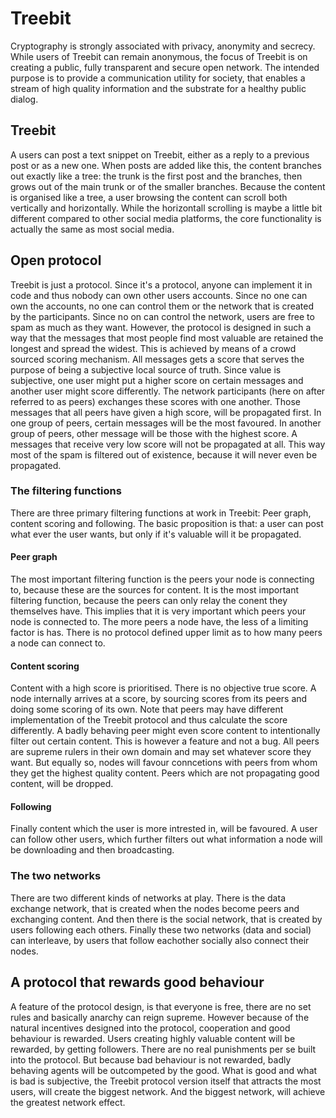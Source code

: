 # Treebit

Cryptography is strongly associated with privacy, anonymity and secrecy.
While users of Treebit can remain anonymous, the focus of Treebit is on creating a public, fully transparent and secure open network.
The intended purpose is to provide a communication utility for society, that enables a stream of high quality information and the substrate for a healthy public dialog.


## Treebit
A users can post a text snippet on Treebit, either as a reply to a previous post or as a new one.
When posts are added like this, the content branches out exactly like a tree: the trunk is the first post and the branches, then grows out of the main trunk or of the smaller branches.
Because the content is organised like a tree, a user browsing the content can scroll both vertically and horizontally.
While the horizontall scrolling is maybe a little bit different compared to other social media platforms, the core functionality is actually the same as most social media.


## Open protocol
Treebit is just a protocol.
Since it's a protocol, anyone can implement it in code and thus nobody can own other users accounts.
Since no one can own the accounts, no one can control them or the network that is created by the participants.
Since no on can control the network, users are free to spam as much as they want.
However, the protocol is designed in such a way that the messages that most people find most valuable are retained the longest and spread the widest.
This is achieved by means of a crowd sourced scoring mechanism.
All messages gets a score that serves the purpose of being a subjective local source of truth.
Since value is subjective, one user might put a higher score on certain messages and another user might score differently.
The network participants (here on after referred to as peers) exchanges these scores with one another.
Those messages that all peers have given a high score, will be propagated first.
In one group of peers, certain messages will be the most favoured.
In another group of peers, other message will be those with the highest score.
A messages that receive very low score will not be propagated at all.
This way most of the spam is filtered out of existence, because it will never even be propagated.


### The filtering functions
There are three primary filtering functions at work in Treebit:
Peer graph, content scoring and following.
The basic proposition is that: a user can post what ever the user wants, but only if it's valuable will it be propagated.


#### Peer graph
The most important filtering function is the peers your node is connecting to, because these are the sources for content.
It is the most important filtering function, because the peers can only relay the conent they themselves have.
This implies that it is very important which peers your node is connected to.
The more peers a node have, the less of a limiting factor is has.
There is no protocol defined upper limit as to how many peers a node can connect to.


#### Content scoring
Content with a high score is prioritised.
There is no objective true score.
A node internally arrives at a score, by sourcing scores from its peers and doing some scoring of its own.
Note that peers may have different implementation of the Treebit protocol and thus calculate the score differently.
A badly behaving peer might even score content to intentionally filter out certain content.
This is however a feature and not a bug.
All peers are supreme rulers in their own domain and may set whatever score they want.
But equally so, nodes will favour conncetions with peers from whom they get the highest quality content.
Peers which are not propagating good content, will be dropped.


#### Following
Finally content which the user is more intrested in, will be favoured.
A user can follow other users, which further filters out what information a node will be downloading and then broadcasting.


### The two networks
There are two different kinds of networks at play.
There is the data exchange network, that is created when the nodes become peers and exchanging content.
And then there is the social network, that is created by users following each others.
Finally these two networks (data and social) can interleave, by users that follow eachother socially also connect their nodes.


## A protocol that rewards good behaviour
A feature of the protocol design, is that everyone is free, there are no set rules and basically anarchy can reign supreme.
However because of the natural incentives designed into the protocol, cooperation and good behaviour is rewarded.
Users creating highly valuable content will be rewarded, by getting followers.
There are no real punishments per se built into the protocol.
But because bad behaviour is not rewarded, badly behaving agents will be outcompeted by the good.
What is good and what is bad is subjective, the Treebit protocol version itself that attracts the most users, will create the biggest network.
And the biggest network, will achieve the greatest network effect.

